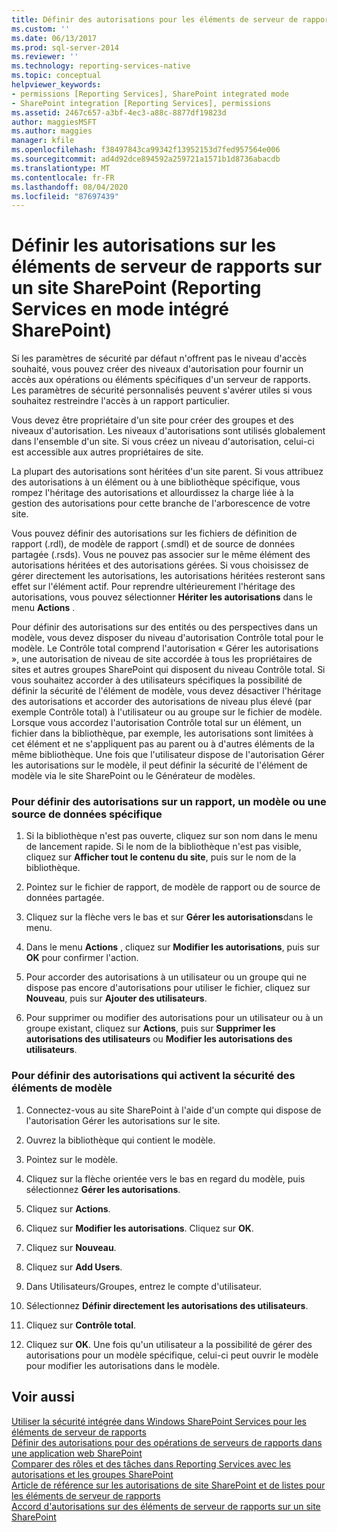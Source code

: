 ```yaml
---
title: Définir des autorisations pour les éléments de serveur de rapports sur un site SharePoint (Reporting Services en mode intégré SharePoint) | Microsoft Docs
ms.custom: ''
ms.date: 06/13/2017
ms.prod: sql-server-2014
ms.reviewer: ''
ms.technology: reporting-services-native
ms.topic: conceptual
helpviewer_keywords:
- permissions [Reporting Services], SharePoint integrated mode
- SharePoint integration [Reporting Services], permissions
ms.assetid: 2467c657-a3bf-4ec3-a88c-8877df19823d
author: maggiesMSFT
ms.author: maggies
manager: kfile
ms.openlocfilehash: f38497843ca99342f13952153d7fed957564e006
ms.sourcegitcommit: ad4d92dce894592a259721a1571b1d8736abacdb
ms.translationtype: MT
ms.contentlocale: fr-FR
ms.lasthandoff: 08/04/2020
ms.locfileid: "87697439"
---
```

# <a name="set-permissions-for-report-server-items-on-a-sharepoint-site-reporting-services-in-sharepoint-integrated-mode"></a>Définir les autorisations sur les éléments de serveur de rapports sur un site SharePoint (Reporting Services en mode intégré SharePoint)
  Si les paramètres de sécurité par défaut n'offrent pas le niveau d'accès souhaité, vous pouvez créer des niveaux d'autorisation pour fournir un accès aux opérations ou éléments spécifiques d'un serveur de rapports. Les paramètres de sécurité personnalisés peuvent s'avérer utiles si vous souhaitez restreindre l'accès à un rapport particulier.  
  
 Vous devez être propriétaire d'un site pour créer des groupes et des niveaux d'autorisation. Les niveaux d'autorisations sont utilisés globalement dans l'ensemble d'un site. Si vous créez un niveau d'autorisation, celui-ci est accessible aux autres propriétaires de site.  
  
 La plupart des autorisations sont héritées d'un site parent. Si vous attribuez des autorisations à un élément ou à une bibliothèque spécifique, vous rompez l'héritage des autorisations et allourdissez la charge liée à la gestion des autorisations pour cette branche de l'arborescence de votre site.  
  
 Vous pouvez définir des autorisations sur les fichiers de définition de rapport (.rdl), de modèle de rapport (.smdl) et de source de données partagée (.rsds). Vous ne pouvez pas associer sur le même élément des autorisations héritées et des autorisations gérées. Si vous choisissez de gérer directement les autorisations, les autorisations héritées resteront sans effet sur l'élément actif. Pour reprendre ultérieurement l'héritage des autorisations, vous pouvez sélectionner **Hériter les autorisations** dans le menu **Actions** .  
  
 Pour définir des autorisations sur des entités ou des perspectives dans un modèle, vous devez disposer du niveau d'autorisation Contrôle total pour le modèle. Le Contrôle total comprend l'autorisation « Gérer les autorisations », une autorisation de niveau de site accordée à tous les propriétaires de sites et autres groupes SharePoint qui disposent du niveau Contrôle total. Si vous souhaitez accorder à des utilisateurs spécifiques la possibilité de définir la sécurité de l'élément de modèle, vous devez désactiver l'héritage des autorisations et accorder des autorisations de niveau plus élevé (par exemple Contrôle total) à l'utilisateur ou au groupe sur le fichier de modèle. Lorsque vous accordez l'autorisation Contrôle total sur un élément, un fichier dans la bibliothèque, par exemple, les autorisations sont limitées à cet élément et ne s'appliquent pas au parent ou à d'autres éléments de la même bibliothèque. Une fois que l'utilisateur dispose de l'autorisation Gérer les autorisations sur le modèle, il peut définir la sécurité de l'élément de modèle via le site SharePoint ou le Générateur de modèles.  
  
### <a name="to-set-permissions-on-an-individual-report-model-or-data-source"></a>Pour définir des autorisations sur un rapport, un modèle ou une source de données spécifique  
  
1.  Si la bibliothèque n'est pas ouverte, cliquez sur son nom dans le menu de lancement rapide. Si le nom de la bibliothèque n'est pas visible, cliquez sur **Afficher tout le contenu du site**, puis sur le nom de la bibliothèque.  
  
2.  Pointez sur le fichier de rapport, de modèle de rapport ou de source de données partagée.  
  
3.  Cliquez sur la flèche vers le bas et sur **Gérer les autorisations**dans le menu.  
  
4.  Dans le menu **Actions** , cliquez sur **Modifier les autorisations**, puis sur **OK** pour confirmer l'action.  
  
5.  Pour accorder des autorisations à un utilisateur ou un groupe qui ne dispose pas encore d'autorisations pour utiliser le fichier, cliquez sur **Nouveau**, puis sur **Ajouter des utilisateurs**.  
  
6.  Pour supprimer ou modifier des autorisations pour un utilisateur ou à un groupe existant, cliquez sur **Actions**, puis sur **Supprimer les autorisations des utilisateurs** ou **Modifier les autorisations des utilisateurs**.  
  
### <a name="to-set-permissions-that-enable-model-item-security"></a>Pour définir des autorisations qui activent la sécurité des éléments de modèle  
  
1.  Connectez-vous au site SharePoint à l'aide d'un compte qui dispose de l'autorisation Gérer les autorisations sur le site.  
  
2.  Ouvrez la bibliothèque qui contient le modèle.  
  
3.  Pointez sur le modèle.  
  
4.  Cliquez sur la flèche orientée vers le bas en regard du modèle, puis sélectionnez **Gérer les autorisations**.  
  
5.  Cliquez sur **Actions**.  
  
6.  Cliquez sur **Modifier les autorisations**. Cliquez sur **OK**.  
  
7.  Cliquez sur **Nouveau**.  
  
8.  Cliquez sur **Add Users**.  
  
9. Dans Utilisateurs/Groupes, entrez le compte d'utilisateur.  
  
10. Sélectionnez **Définir directement les autorisations des utilisateurs**.  
  
11. Cliquez sur **Contrôle total**.  
  
12. Cliquez sur **OK**. Une fois qu'un utilisateur a la possibilité de gérer des autorisations pour un modèle spécifique, celui-ci peut ouvrir le modèle pour modifier les autorisations dans le modèle.  
  
## <a name="see-also"></a>Voir aussi  
 [Utiliser la sécurité intégrée dans Windows SharePoint Services pour les éléments de serveur de rapports](use-built-in-security-in-windows-sharepoint-services-for-report-server-items.md)   
 [Définir des autorisations pour des opérations de serveurs de rapports dans une application web SharePoint](set-permissions-for-report-server-operations-in-a-sharepoint-web-application.md)   
 [Comparer des rôles et des tâches dans Reporting Services avec les autorisations et les groupes SharePoint](../reporting-services-roles-tasks-vs-sharepoint-groups-permissions.md)   
 [Article de référence sur les autorisations de site SharePoint et de listes pour les éléments de serveur de rapports](sharepoint-site-and-list-permission-reference-for-report-server-items.md)   
 [Accord d'autorisations sur des éléments de serveur de rapports sur un site SharePoint](granting-permissions-on-report-server-items-on-a-sharepoint-site.md)  
  
  
